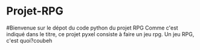 # Projet-RPG
#Bienvenue sur le dépot du code python du projet RPG
Comme c'est indiqué dans le titre, ce projet pyxel consiste à faire un jeu rpg.
Un jeu RPG, c'est quoi?coubeh
